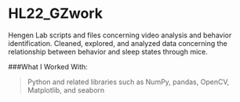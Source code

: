 # HL22_GZwork
Hengen Lab scripts and files concerning video analysis and behavior identification. Cleaned, explored, and analyzed data concerning the relationship between behavior and sleep states through mice. 

###What I Worked With:
> Python and related libraries such as NumPy, pandas, OpenCV, Matplotlib, and seaborn













